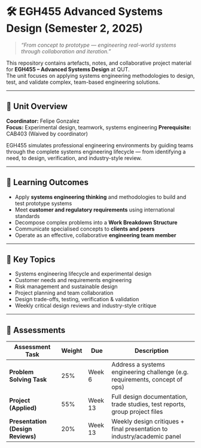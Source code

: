 # 🛠️ EGH455 Advanced Systems Design (Semester 2, 2025)

> _“From concept to prototype — engineering real-world systems through collaboration and iteration.”_

This repository contains artefacts, notes, and collaborative project material for **EGH455 – Advanced Systems Design** at QUT.  
The unit focuses on applying systems engineering methodologies to design, test, and validate complex, team-based engineering solutions.

---

## 📘 Unit Overview

**Coordinator:** Felipe Gonzalez  
**Focus:** Experimental design, teamwork, systems engineering
**Prerequisite:** CAB403 (Waived by coordinator)

EGH455 simulates professional engineering environments by guiding teams through the complete systems engineering lifecycle — from identifying a need, to design, verification, and industry-style review.

---

## 🎯 Learning Outcomes

- Apply **systems engineering thinking** and methodologies to build and test prototype systems
- Meet **customer and regulatory requirements** using international standards
- Decompose complex problems into a **Work Breakdown Structure**
- Communicate specialised concepts to **clients and peers**
- Operate as an effective, collaborative **engineering team member**

---

## 🧠 Key Topics

- Systems engineering lifecycle and experimental design  
- Customer needs and requirements engineering  
- Risk management and sustainable design  
- Project planning and team collaboration  
- Design trade-offs, testing, verification & validation  
- Weekly critical design reviews and industry-style critique

---

## 📂 Assessments

| Assessment Task            | Weight | Due    | Description                                                                 |
|---------------------------|--------|--------|-----------------------------------------------------------------------------|
| **Problem Solving Task**  | 25%    | Week 6 | Address a systems engineering challenge (e.g. requirements, concept of ops) |
| **Project (Applied)**     | 55%    | Week 13| Full design documentation, trade studies, test reports, group project files |
| **Presentation (Design Reviews)** | 20% | Week 13 | Weekly design critiques + final presentation to industry/academic panel     |

